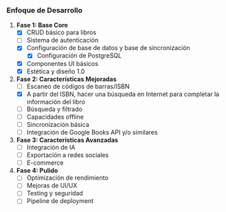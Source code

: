 ### Enfoque de Desarrollo

1. **Fase 1: Base Core**
   - [x] CRUD básico para libros
   - [ ] Sistema de autenticación
   - [x] Configuración de base de datos y base de sincronización
     - [x] Configuración de PostgreSQL
   - [x] Componentes UI básicos
   - [x] Estética y diseño 1.0

2. **Fase 2: Características Mejoradas**
   - [ ] Escaneo de códigos de barras/ISBN
   - [x] A partir del ISBN, hacer una búsqueda en Internet para completar la información del libro
   - [ ] Búsqueda y filtrado
   - [ ] Capacidades offline
   - [ ] Sincronización básica
   - [ ] Integración de Google Books API y/o similares

3. **Fase 3: Características Avanzadas**
   - [ ] Integración de IA
   - [ ] Exportación a redes sociales
   - [ ] E-commerce

4. **Fase 4: Pulido**
   - [ ] Optimización de rendimiento
   - [ ] Mejoras de UI/UX
   - [ ] Testing y seguridad
   - [ ] Pipeline de deployment
